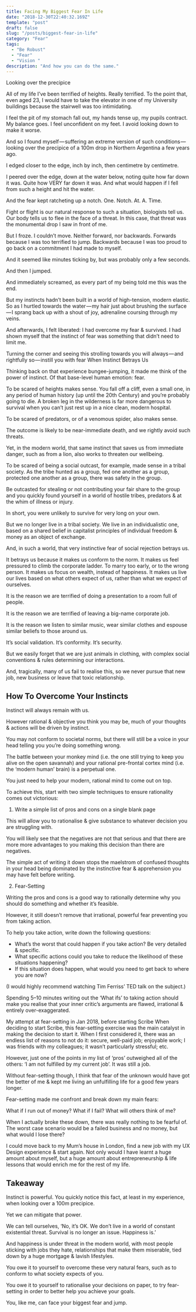 ```yaml
---
title: Facing My Biggest Fear In Life
date: "2018-12-30T22:40:32.169Z"
template: "post"
draft: false
slug: "/posts/biggest-fear-in-life"
category: "Fear"
tags:
  - "Be Robust"
  - "Fear"
  - "Vision "
description: "And how you can do the same."
---
```



Looking over the precipice

All of my life I’ve been terrified of heights. Really terrified. To the point that, even aged 23, I would have to take the elevator in one of my University buildings because the stairwell was too intimidating.

I feel the pit of my stomach fall out, my hands tense up, my pupils contract. My balance goes. I feel unconfident on my feet. I avoid looking down to make it worse.

And so I found myself — suffering an extreme version of such conditions — looking over the precipice of a 100m drop in Northern Argentina a few years ago.

I edged closer to the edge, inch by inch, then centimetre by centimetre.

I peered over the edge, down at the water below, noting quite how far down it was. Quite how VERY far down it was. And what would happen if I fell from such a height and hit the water.

And the fear kept ratcheting up a notch. One. Notch. At. A. Time.

Fight or flight is our natural response to such a situation, biologists tell us. Our body tells us to flee in the face of a threat. In this case, that threat was the monumental drop I saw in front of me.

But I froze. I couldn’t move. Neither forward, nor backwards. Forwards because I was too terrified to jump. Backwards because I was too proud to go back on a commitment I had made to myself.

And it seemed like minutes ticking by, but was probably only a few seconds.

And then I jumped.

And immediately screamed, as every part of my being told me this was the end.

But my instincts hadn’t been built in a world of high-tension, modern elastic. So as I hurtled towards the water — my hair just about brushing the surface — I sprang back up with a shout of joy, adrenaline coursing through my veins.

And afterwards, I felt liberated: I had overcome my fear & survived. I had shown myself that the instinct of fear was something that didn’t need to limit me.


Turning the corner and seeing this strolling towards you will always — and rightfully so — instill you with fear
When Instinct Betrays Us

Thinking back on that experience bungee-jumping, it made me think of the power of instinct. Of that base-level human emotion: fear.

To be scared of heights makes sense. You fall off a cliff, even a small one, in any period of human history (up until the 20th Century) and you’re probably going to die. A broken leg in the wilderness is far more dangerous to survival when you can’t just rest up in a nice clean, modern hospital.

To be scared of predators, or of a venomous spider, also makes sense.

The outcome is likely to be near-immediate death, and we rightly avoid such threats.

Yet, in the modern world, that same instinct that saves us from immediate danger, such as from a lion, also works to threaten our wellbeing.

To be scared of being a social outcast, for example, made sense in a tribal society. As the tribe hunted as a group, fed one another as a group, protected one another as a group, there was safety in the group.

Be outcasted for stealing or not contributing your fair share to the group and you quickly found yourself in a world of hostile tribes, predators & at the whim of illness or injury.

In short, you were unlikely to survive for very long on your own.

But we no longer live in a tribal society. We live in an individualistic one, based on a shared belief in capitalist principles of individual freedom & money as an object of exchange.

And, in such a world, that very instinctive fear of social rejection betrays us.

It betrays us because it makes us conform to the norm. It makes us feel pressured to climb the corporate ladder. To marry too early, or to the wrong person. It makes us focus on wealth, instead of happiness. It makes us live our lives based on what others expect of us, rather than what we expect of ourselves.

It is the reason we are terrified of doing a presentation to a room full of people.

It is the reason we are terrified of leaving a big-name corporate job.

It is the reason we listen to similar music, wear similar clothes and espouse similar beliefs to those around us.

It’s social validation. It’s conformity. It’s security.

But we easily forget that we are just animals in clothing, with complex social conventions & rules determining our interactions.

And, tragically, many of us fail to realise this, so we never pursue that new job, new business or leave that toxic relationship.

## How To Overcome Your Instincts

Instinct will always remain with us.

However rational & objective you think you may be, much of your thoughts & actions will be driven by instinct.

You may not conform to societal norms, but there will still be a voice in your head telling you you’re doing something wrong.

The battle between your monkey mind (i.e. the one still trying to keep you alive on the open savannah) and your rational pre-frontal cortex mind (i.e. the ‘modern human’ brain) is a perpetual one.

You just need to help your modern, rational mind to come out on top.

To achieve this, start with two simple techniques to ensure rationality comes out victorious:

1. Write a simple list of pros and cons on a single blank page

This will allow you to rationalise & give substance to whatever decision you are struggling with.

You will likely see that the negatives are not that serious and that there are more more advantages to you making this decision than there are negatives.

The simple act of writing it down stops the maelstrom of confused thoughts in your head being dominated by the instinctive fear & apprehension you may have felt before writing.

2. Fear-Setting

Writing the pros and cons is a good way to rationally determine why you should do something and whether it’s feasible.

However, it still doesn’t remove that irrational, powerful fear preventing you from taking action.

To help you take action, write down the following questions:

- What’s the worst that could happen if you take action? Be very detailed & specific.
- What specific actions could you take to reduce the likelihood of these situations happening?
- If this situation does happen, what would you need to get back to where you are now?

(I would highly recommend watching Tim Ferriss’ TED talk on the subject.)

Spending 5–10 minutes writing out the ‘What ifs’ to taking action should make you realise that your inner critic’s arguments are flawed, irrational & entirely over-exaggerated.


My attempt at fear-setting in Jan 2018, before starting Scribe
When deciding to start Scribe, this fear-setting exercise was the main catalyst in making the decision to start it. When I first considered it, there was an endless list of reasons to not do it: secure, well-paid job; enjoyable work; I was friends with my colleagues; it wasn’t particularly stressful; etc.

However, just one of the points in my list of ‘pros’ outweighed all of the others: ‘I am not fulfilled by my current job’. It was still a job.

Without fear-setting though, I think that fear of the unknown would have got the better of me & kept me living an unfulfilling life for a good few years longer.

Fear-setting made me confront and break down my main fears:

What if I run out of money? What if I fail? What will others think of me?

When I actually broke these down, there was really nothing to be fearful of. The worst case scenario would be a failed business and no money, but what would I lose there?

I could move back to my Mum’s house in London, find a new job with my UX Design experience & start again. Not only would I have learnt a huge amount about myself, but a huge amount about entrepreneurship & life lessons that would enrich me for the rest of my life.

## Takeaway

Instinct is powerful. You quickly notice this fact, at least in my experience, when looking over a 100m precipice.

Yet we can mitigate that power.

We can tell ourselves, ‘No, it’s OK. We don’t live in a world of constant existential threat. Survival is no longer an issue. Happiness is.’

And happiness is under threat in the modern world, with most people sticking with jobs they hate, relationships that make them miserable, tied down by a huge mortgage & lavish lifestyles.

You owe it to yourself to overcome these very natural fears, such as to conform to what society expects of you.

You owe it to yourself to rationalise your decisions on paper, to try fear-setting in order to better help you achieve your goals.

You, like me, can face your biggest fear and jump.
